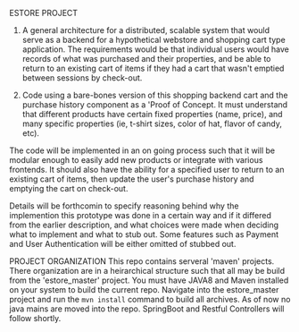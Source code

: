 
ESTORE PROJECT

1. A general architecture for a distributed, scalable system that would serve as a backend for a hypothetical webstore and shopping cart type application. The requirements would be that individual users would have records of what was purchased and their properties, and be able to return to an existing cart of items if they had a cart that wasn't emptied between sessions by check-out.


2. Code using a bare-bones version of this shopping backend cart and the purchase history component as a 'Proof of Concept. It must understand that different products have certain fixed properties (name, price), and many specific properties (ie, t-shirt sizes, color of hat, flavor of candy, etc). 


The code will be implemented in an on going process such that it will be modular enough to easily add new products or integrate with various frontends. It should also have the ability for a specified user to return to an existing cart of items, then update the user's purchase history and emptying the cart on check-out.


Details will be forthcomin to specify reasoning behind why the implemention this prototype was done in a certain way and if it differed from the earlier description, and what choices were made when deciding what to implement and what to stub out.  Some features such as Payment and User Authentication will be either omitted of stubbed out.


PROJECT ORGANIZATION
This repo contains serveral 'maven' projects.  There organization are in a heirarchical structure such that all may be build from the 'estore_master' project.  You must have JAVA8 and Maven installed on your system to build the current repo.  Navigate into the estore_master project and run the `mvn install` command to build all archives.
As of now no java mains are moved into the repo.  SpringBoot and Restful Controllers will follow shortly.

